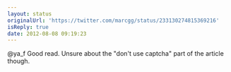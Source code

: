 ```yaml
---
layout: status
originalUrl: 'https://twitter.com/marcgg/status/233130274815369216'
isReply: true
date: 2012-08-08 09:19:23
---
```


@ya_f Good read. Unsure about the "don't use captcha" part of the article though.
